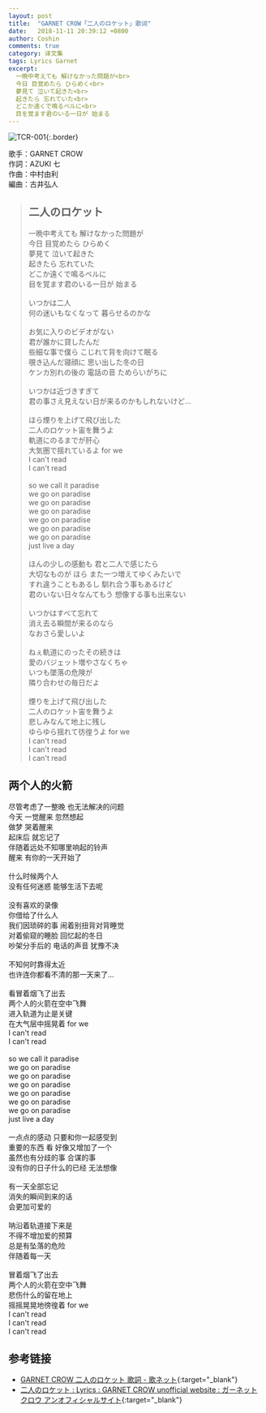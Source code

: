 ```yaml
---
layout: post
title:  "GARNET CROW「二人のロケット」歌词"
date:   2018-11-11 20:39:12 +0800
author: Coshin
comments: true
category: 译文集
tags: Lyrics Garnet
excerpt:
  一晩中考えても 解けなかった問題が<br>
  今日 目覚めたら ひらめく<br>
  夢見て 泣いて起きた<br>
  起きたら 忘れていた<br>
  どこか遠くで鳴るベルに<br>
  目を覚ます君のいる一日が 始まる
---
```

![TCR-001](https://ganekuro.github.io/images/discography/album/TCR-001.jpg){:.border}

歌手：GARNET CROW<br>
作詞：AZUKI 七<br>
作曲：中村由利<br>
編曲：古井弘人

<blockquote class="original">
  <h2>二人のロケット</h2>
  <p>
    一晩中考えても 解けなかった問題が<br>
    今日 目覚めたら ひらめく<br>
    夢見て 泣いて起きた<br>
    起きたら 忘れていた<br>
    どこか遠くで鳴るベルに<br>
    目を覚ます君のいる一日が 始まる<br>
    <br>
    いつかは二人<br>
    何の迷いもなくなって 暮らせるのかな<br>
    <br>
    お気に入りのビデオがない<br>
    君が誰かに貸したんだ<br>
    些細な事で僕ら こじれて背を向けて眠る<br>
    覗き込んだ寝顔に 思い出した冬の日<br>
    ケンカ別れの後の 電話の音 ためらいがちに<br>
    <br>
    いつかは近づきすぎて<br>
    君の事さえ見えない日が来るのかもしれないけど…<br>
    <br>
    ほら煙りを上げて飛び出した<br>
    二人のロケット宙を舞うよ<br>
    軌道にのるまでが肝心<br>
    大気圏で揺れているよ for we<br>
    I can't read<br>
    I can't read<br>
    <br>
    so we call it paradise<br>
    we go on paradise<br>
    we go on paradise<br>
    we go on paradise<br>
    we go on paradise<br>
    we go on paradise<br>
    we go on paradise<br>
    just live a day<br>
    <br>
    ほんの少しの感動も 君と二人で感じたら<br>
    大切なものが ほら また一つ増えてゆくみたいで<br>
    すれ違うこともあるし 馴れ合う事もあるけど<br>
    君のいない日々なんてもう 想像する事も出来ない<br>
    <br>
    いつかはすべて忘れて<br>
    消え去る瞬間が来るのなら<br>
    なおさら愛しいよ<br>
    <br>
    ねぇ軌道にのったその続きは<br>
    愛のバジェット増やさなくちゃ<br>
    いつも墜落の危険が<br>
    隣り合わせの毎日だよ<br>
    <br>
    煙りを上げて飛び出した<br>
    二人のロケット宙を舞うよ<br>
    悲しみなんて地上に残し<br>
    ゆらゆら揺れて彷徨うよ for we<br>
    I can't read<br>
    I can't read<br>
    I can't read
  </p>
</blockquote>

<div class="translation">
  <h2>两个人的火箭</h2>
  <p>
    尽管考虑了一整晚 也无法解决的问题<br>
    今天 一觉醒来 忽然想起<br>
    做梦 哭着醒来<br>
    起床后 就忘记了<br>
    伴随着远处不知哪里响起的铃声<br>
    醒来 有你的一天开始了<br>
    <br>
    什么时候两个人<br>
    没有任何迷惑 能够生活下去呢<br>
    <br>
    没有喜欢的录像<br>
    你借给了什么人<br>
    我们因琐碎的事 闹着别扭背对背睡觉<br>
    对着偷窥的睡脸 回忆起的冬日<br>
    吵架分手后的 电话的声音 犹豫不决<br>
    <br>
    不知何时靠得太近<br>
    也许连你都看不清的那一天来了…<br>
    <br>
    看冒着烟飞了出去<br>
    两个人的火箭在空中飞舞<br>
    进入轨道为止是关键<br>
    在大气层中摇晃着 for we<br>
    I can't read<br>
    I can't read<br>
    <br>
    so we call it paradise<br>
    we go on paradise<br>
    we go on paradise<br>
    we go on paradise<br>
    we go on paradise<br>
    we go on paradise<br>
    we go on paradise<br>
    just live a day<br>
    <br>
    一点点的感动 只要和你一起感受到<br>
    重要的东西 看 好像又增加了一个<br>
    虽然也有分歧的事 合谋的事<br>
    没有你的日子什么的已经 无法想像<br>
    <br>
    有一天全部忘记<br>
    消失的瞬间到来的话<br>
    会更加可爱的<br>
    <br>
    呐沿着轨道接下来是<br>
    不得不增加爱的预算<br>
    总是有坠落的危险<br>
    伴随着每一天<br>
    <br>
    冒着烟飞了出去<br>
    两个人的火箭在空中飞舞<br>
    悲伤什么的留在地上<br>
    摇摇晃晃地徬徨着 for we<br>
    I can't read<br>
    I can't read<br>
    I can't read
  </p>
</div>

## 参考链接

* [GARNET CROW 二人のロケット 歌詞 - 歌ネット](https://www.uta-net.com/song/20153/){:target="_blank"}
* [二人のロケット : Lyrics : GARNET CROW unofficial website : ガーネットクロウ アンオフィシャルサイト](https://ganekuro.github.io/lyrics/original/Futari-no-Rocket.html){:target="_blank"}

